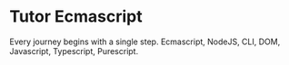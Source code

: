 # Tutor Ecmascript

Every journey begins with a single step. Ecmascript, NodeJS, CLI, DOM, Javascript, Typescript, Purescript.